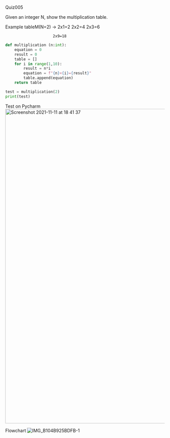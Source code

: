Quiz005

Given an integer N, show the multiplication table. 

Example
tableM(N=2)   → 2x1=2
					     2x2=4
					     2x3=6

					     2x9=18
```py
def multiplication (n:int):
    equation = 0
    result = 0
    table = []
    for i in range(1,10):
        result = n*i
        equation = f"{n}×{i}={result}"
        table.append(equation)
    return table

test = multiplication(2)
print(test)
```
Test on Pycharm
<img width="995" alt="Screenshot 2021-11-11 at 18 41 37" src="https://user-images.githubusercontent.com/89366347/141275444-0b6b036c-dcf8-4dde-8e51-9486be6e962f.png">

Flowchart
![IMG_B104B925BDFB-1](https://user-images.githubusercontent.com/89366347/141282424-297e3b90-e855-4e6a-bdb9-d4cc3da7d3ac.jpeg)
